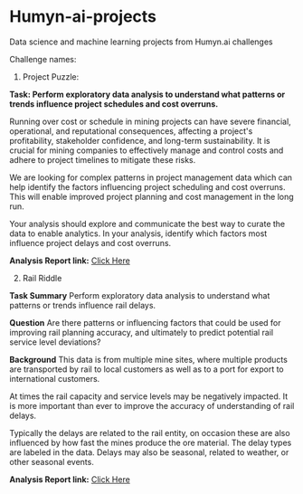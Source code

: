 # Humyn-ai-projects
Data science and machine learning projects from Humyn.ai challenges 

Challenge names:
1) Project Puzzle:

**Task: Perform exploratory data analysis to understand what patterns or trends influence project schedules and cost overruns.**

Running over cost or schedule in mining projects can have severe financial, operational, and reputational consequences, affecting a project's profitability, stakeholder confidence, and long-term sustainability. It is crucial for mining companies to effectively manage and control costs and adhere to project timelines to mitigate these risks.

We are looking for complex patterns in project management data which can help identify the factors influencing project scheduling and cost overruns. This will enable improved project planning and cost management in the long run.

Your analysis should explore and communicate the best way to curate the data to enable analytics. In your analysis, identify which factors most influence project delays and cost overruns.

**Analysis Report link:** [Click Here](https://github.com/avikumart/Humyn-ai-projects/blob/main/report/Avikumar_talaviya_report_project_puzzle.pdf)

2) Rail Riddle

**Task Summary**
Perform exploratory data analysis to understand what patterns or trends influence rail delays.

**Question**
Are there patterns or influencing factors that could be used for improving rail planning accuracy, and ultimately to predict potential rail service level deviations?

**Background**
This data is from multiple mine sites, where multiple products are transported by rail to local customers as well as to a port for export to international customers.

At times the rail capacity and service levels may be negatively impacted. It is more important than ever to improve the accuracy of understanding of rail delays.

Typically the delays are related to the rail entity, on occasion these are also influenced by how fast the mines produce the ore material. The delay types are labeled in the data. Delays may also be seasonal, related to weather, or other seasonal events.

**Analysis Report link:** [Click Here](https://github.com/avikumart/Humyn-ai-projects/blob/main/report/Project_report_final_submission.pdf)

